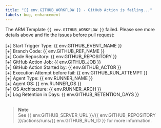 ```yaml
---
title: "{{ env.GITHUB_WORKFLOW }} - GitHub Action is failing..."
labels: bug, enhancement
---
```


The ARM Template `{{ env.GITHUB_WORKFLOW }}` failed. Please see more details above and fix the issues before pull request:
</br></br>
[+] Start Trigger Type: {{ env.GITHUB_EVENT_NAME }} </br>
[+] Branch Code: {{ env.GITHUB_REF_NAME }}</br>
[+] Code Repository: {{ env.GITHUB_REPOSITORY }}</br>
[+] GitHub Action Job: {{ env.GITHUB_JOB }}</br>
[+] GitHub Action Started by: {{ env.GITHUB_ACTOR }}</br>
[+] Execution Attempt before fail: {{ env.GITHUB_RUN_ATTEMPT }}</br>
[+] Agent Type: {{ env.RUNNER_NAME }}</br>
[+] Agent OS: {{ env.RUNNER_OS }}</br>
[+] OS Architecture: {{ env.RUNNER_ARCH }}</br>
[+] Log Retention in Days: {{ env.GITHUB_RETENTION_DAYS }}</br>
</br>
>**Note** </br>
> See {{ env.GITHUB_SERVER_URL }}/{{ env.GITHUB_REPOSITORY }}/actions/runs/{{ env.GITHUB_RUN_ID }} for more information.
